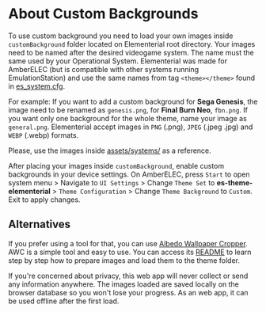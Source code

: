 # About Custom Backgrounds

To use custom background you need to load your own images inside `customBackground` folder located on Elementerial root directory. Your images need to be named after the desired videogame system. The name must the same used by your Operational System. Elementerial was made for AmberELEC (but is compatible with other systems running EmulationStation) and use the same names from tag `<theme></theme>` found in [es_system.cfg](https://github.com/AmberELEC/AmberELEC/blob/dev/packages/ui/emulationstation/config/es_systems.cfg).

For example: If you want to add a custom background for **Sega Genesis**, the image need to be renamed as `genesis.png`, for **Final Burn Neo**, `fbn.png`. If you want only one background for the whole theme, name your image as `general.png`. Elementerial accept images in `PNG` (.png), `JPEG` (.jpeg .jpg) and `WEBP` (.webp) formats.

Please, use the images inside [assets/systems/](assets/systems/) as a reference.

After placing your images inside `customBackground`, enable custom backgrounds in your device settings.
On AmberELEC, press `Start` to open system menu > Navigate to `UI Settings` > Change `Theme Set` to **es-theme-elementerial** > `Theme Configuration` > Change `Theme Background` to `Custom`. Exit to apply changes.

## Alternatives

If you prefer using a tool for that, you can use [Albedo Wallpaper Cropper](https://albedo-wallpaper-cropper.vercel.app/). AWC is a simple tool and easy to use. You can access its [README](https://github.com/mluizvitor/albedo-wallpaper-cropper/blob/master/README.md) to learn step by step how to prepare images and load them to the theme folder.

If you're concerned about privacy, this web app will never collect or send any information anywhere. The images loaded are saved locally on the browser database so you won't lose your progress. As an web app, it can be used offline after the first load.

